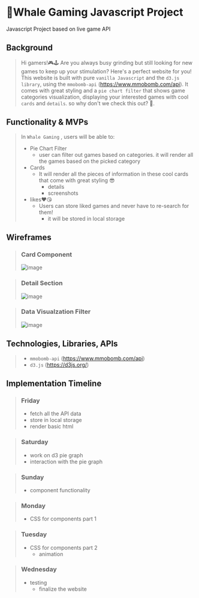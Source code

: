 # 🐳Whale Gaming Javascript Project
Javascript  Project based on live game API




## Background
> Hi gamers!🎮🕹 Are you always busy grinding but still looking for new games to keep up your stimulation? Here's a perfect website for you! This website is built with pure `vanilla Javascript` and the `d3.js library`, using the `mmobomb-api` (https://www.mmobomb.com/api). It comes with great styling and a `pie chart filter` that shows game categories visualization, displaying your interested games with cool `cards` and `details`. so why don't we check this out? 🐋.





## Functionality & MVPs
> In  `Whale Gaming` , users will be able to:
> - Pie Chart Filter
>   - user can filter out games based on categories. it will render all the games based on the picked category
> - Cards
>   - It will render all the pieces of information in these cool cards that come with great styling 😎
>     - details
>     - screenshots
> - likes❤😘
>   - Users can store liked games and never have to re-search for them!
>     - it will be stored in local storage

## Wireframes
> ### Card Component
>![image](https://user-images.githubusercontent.com/106133580/224136625-9cbeb8cd-bcde-4784-8791-ce2070cdffec.png)


> ### Detail Section
> ![image](https://user-images.githubusercontent.com/106133580/224136720-4d97aed7-9ac3-4249-a992-5f51512220e6.png)


> ### Data Visualzation Filter
> ![image](https://user-images.githubusercontent.com/106133580/224136804-3e38090a-e7f0-4017-809f-e29bfe7ac08f.png)





## Technologies, Libraries, APIs
> -  `mmobomb-api` (https://www.mmobomb.com/api)
> - `d3.js` (https://d3js.org/)


## Implementation Timeline
> ### Friday
> - fetch all the API data
> - store in local storage
> - render basic html

> ### Saturday
> - work on d3 pie graph
> - interaction with the pie graph

> ### Sunday
> - component functionality

> ### Monday
> - CSS for components part 1

> ### Tuesday
> - CSS for components part 2
>   - animation


> ### Wednesday
> - testing
>   - finalize the website

